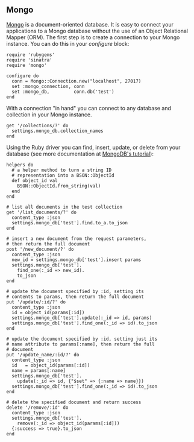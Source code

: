 Mongo
-----

[Mongo][mongo] is a document-oriented database. It is easy to connect your
applications to a Mongo database without the use of an Object Relational
Mapper (ORM). The first step is to create a connection to your Mongo instance.
You can do this in your _configure_ block:

    require 'rubygems'
    require 'sinatra'
    require 'mongo'
  
    configure do
      conn = Mongo::Connection.new("localhost", 27017)
      set :mongo_connection, conn
      set :mongo_db,         conn.db('test')
    end

With a connection "in hand" you can connect to any database and collection in
your Mongo instance.

    get '/collections/?' do
      settings.mongo_db.collection_names
    end

Using the Ruby driver you can find, insert, update, or delete from
your database (see more documentation at [MongoDB's tutorial][rubydrivertutorial]):

    helpers do
      # a helper method to turn a string ID
      # representation into a BSON::ObjectId
      def object_id val
        BSON::ObjectId.from_string(val)
      end
    end
    
    # list all documents in the test collection
    get '/list_documents/?' do
      content_type :json
      settings.mongo_db['test'].find.to_a.to_json
    end
    
    # insert a new document from the request parameters,
    # then return the full document
    post '/new_document/?' do
      content_type :json
      new_id = settings.mongo_db['test'].insert params
      settings.mongo_db['test'].
        find_one(:_id => new_id).
        to_json
    end
    
    # update the document specified by :id, setting its
    # contents to params, then return the full document
    put '/update/:id/?' do
      content_type :json
      id = object_id(params[:id])
      settings.mongo_db['test'].update(:_id => id, params)
      settings.mongo_db['test'].find_one(:_id => id).to_json
    end
    
    # update the document specified by :id, setting just its
    # name attribute to params[:name], then return the full
    # document
    put '/update_name/:id/?' do
      content_type :json
      id   = object_id(params[:id])
      name = params[:name]
      settings.mongo_db['test'].
        update(:_id => id, {"$set" => {:name => name}})
      settings.mongo_db['test'].find_one(:_id => id).to_json
    end
    
    # delete the specified document and return success
    delete '/remove/:id' do
      content_type :json
      settings.mongo_db['test'].
        remove(:_id => object_id(params[:id]))
      {:success => true}.to_json
    end
    
[mongo]: http://www.mongodb.org/
[rubydrivertutorial]: http://api.mongodb.org/ruby/current/file.TUTORIAL.html